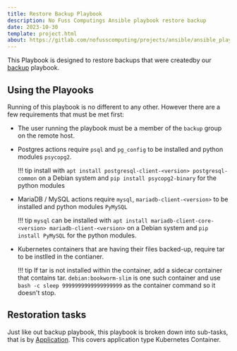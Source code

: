 ```yaml
---
title: Restore Backup Playbook
description: No Fuss Computings Ansible playbook restore backup
date: 2023-10-30
template: project.html
about: https://gitlab.com/nofusscomputing/projects/ansible/ansible_playbooks
---
```



This Playbook is designed to restore backups that were createdby our [backup](../backup/index.md) playbook.


## Using the Playooks

Running of this playbook is no different to any other. However there are a few requirements that must be met first:

- The user running the playbook must be a member of the `backup` group on the remote host.

- Postgres actions require `psql` and `pg_config` to be installed and python modules `psycopg2`.

    !!! tip
        install with `apt install postgresql-client-<version> postgresql-common` on a Debian system and `pip install psycopg2-binary` for the python modules

- MariaDB / MySQL actions require `mysql`, `mariadb-client-<version>` to be installed and python modules `PyMySQL`

    !!! tip
        `mysql` can be installed with `apt install mariadb-client-core-<version> mariadb-client-<version>` on a Debian system and `pip install PyMySQL` for the python modules.

- Kubernetes containers that are having their files backed-up, require tar to be instlled in the contianer.

    !!! tip
        If tar is not installed within the container, add a sidecar container that contains tar. `debian:bookworm-slim` is one such container and use `bash -c sleep 9999999999999999999` as the container command so it doesn't stop.


## Restoration tasks

Just like out backup playbook, this playbook is broken down into sub-tasks, that is by [Application](application.md). This covers application type Kubernetes Container.
